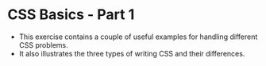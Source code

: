 # CSS Basics - Part 1
* This exercise contains a couple of useful examples for handling different CSS problems.
* It also illustrates the three types of writing CSS and their differences.